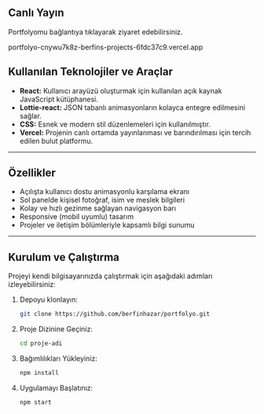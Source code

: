 ## Canlı Yayın
Portfolyomu bağlantıya tıklayarak ziyaret edebilirsiniz.

portfolyo-cnywu7k8z-berfins-projects-6fdc37c9.vercel.app

## Kullanılan Teknolojiler ve Araçlar

- **React:** Kullanıcı arayüzü oluşturmak için kullanılan açık kaynak JavaScript kütüphanesi.
- **Lottie-react:** JSON tabanlı animasyonların kolayca entegre edilmesini sağlar.
- **CSS:** Esnek ve modern stil düzenlemeleri için kullanılmıştır.
- **Vercel:** Projenin canlı ortamda yayınlanması ve barındırılması için tercih edilen bulut platformu.

---

## Özellikler

- Açılışta kullanıcı dostu animasyonlu karşılama ekranı
- Sol panelde kişisel fotoğraf, isim ve meslek bilgileri
- Kolay ve hızlı gezinme sağlayan navigasyon barı
- Responsive (mobil uyumlu) tasarım
- Projeler ve iletişim bölümleriyle kapsamlı bilgi sunumu

---

## Kurulum ve Çalıştırma

Projeyi kendi bilgisayarınızda çalıştırmak için aşağıdaki adımları izleyebilirsiniz:

1. Depoyu klonlayın:
   ```bash
   git clone https://github.com/berfinhazar/portfolyo.git
2. Proje Dizinine Geçiniz:
   ```bash
   cd proje-adi
3. Bağımlılıkları Yükleyiniz:
   ```bash
   npm install
4. Uygulamayı Başlatınız:
   ```bash
   npm start

